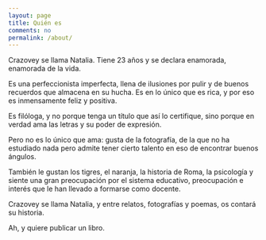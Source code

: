 ```yaml
---
layout: page
title: Quién es
comments: no
permalink: /about/
---
```


Crazovey se llama Natalia. Tiene 23 años y se declara enamorada,
enamorada de la vida.

Es una perfeccionista imperfecta, llena de ilusiones por pulir y de buenos recuerdos que almacena en su hucha. Es en lo único que es rica, y por eso es inmensamente feliz y positiva.

Es filóloga, y no porque tenga un título que así lo certifique, sino porque en verdad ama las letras y su poder de expresión.

Pero no es lo único que ama: gusta de la fotografía, de la que no ha estudiado nada pero admite tener cierto talento en eso de encontrar buenos ángulos.

También le gustan los tigres, el naranja, la historia de Roma, la psicología y siente una gran preocupación por el sistema educativo, preocupación e interés que le han llevado a formarse como docente.

Crazovey se llama Natalia, y entre relatos, fotografías y poemas, os contará su historia.

Ah, y quiere publicar un libro.

